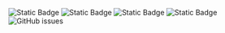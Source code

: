 ![Static Badge](https://img.shields.io/badge/blacklists-60-000000) ![Static Badge](https://img.shields.io/badge/blacklisted-2726281-cc0000) ![Static Badge](https://img.shields.io/badge/whitelisted-2242-00CC00) ![Static Badge](https://img.shields.io/badge/streaming_blacklist-28106-000000) ![GitHub issues](https://img.shields.io/github/issues/fabriziosalmi/blacklists)

